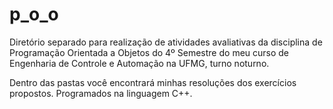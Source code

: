# p_o_o
Diretório separado para realização de atividades avaliativas da disciplina de Programação Orientada a Objetos do 4º Semestre do meu curso de Engenharia de Controle e Automação na UFMG, turno noturno.

Dentro das pastas você encontrará minhas resoluções dos exercícios propostos. Programados na linguagem C++.
